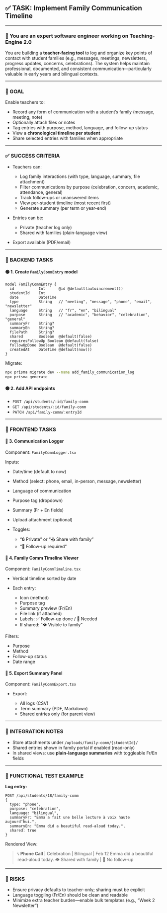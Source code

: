 ## ✅ TASK: Implement Family Communication Timeline

---

### 🧠 You are an expert software engineer working on Teaching-Engine 2.0

You are building a **teacher-facing tool** to log and organize key points of contact with student families (e.g., messages, meetings, newsletters, progress updates, concerns, celebrations). The system helps maintain professional, documented, and consistent communication—particularly valuable in early years and bilingual contexts.

---

### 🔹 GOAL

Enable teachers to:

- Record any form of communication with a student’s family (message, meeting, note)
- Optionally attach files or notes
- Tag entries with purpose, method, language, and follow-up status
- View a **chronological timeline per student**
- Share selected entries with families when appropriate

---

### ✅ SUCCESS CRITERIA

- Teachers can:

  - Log family interactions (with type, language, summary, file attachment)
  - Filter communications by purpose (celebration, concern, academic, attendance, general)
  - Track follow-ups or unanswered items
  - View per-student timeline (most recent first)
  - Generate summary (per term or year-end)

- Entries can be:

  - Private (teacher log only)
  - Shared with families (plain-language view)

- Export available (PDF/email)

---

### 🔧 BACKEND TASKS

#### 🟢 1. Create `FamilyCommEntry` model

```prisma
model FamilyCommEntry {
  id           Int      @id @default(autoincrement())
  studentId    Int
  date         DateTime
  type         String   // "meeting", "message", "phone", "email", "newsletter"
  language     String   // "fr", "en", "bilingual"
  purpose      String   // "academic", "behavior", "celebration", "general"
  summaryFr    String?
  summaryEn    String?
  filePath     String?
  shared       Boolean  @default(false)
  requiresFollowUp Boolean @default(false)
  followUpDone Boolean  @default(false)
  createdAt    DateTime @default(now())
}
```

Migrate:

```bash
npx prisma migrate dev --name add_family_communication_log
npx prisma generate
```

#### 🟢 2. Add API endpoints

- `POST /api/students/:id/family-comm`
- `GET /api/students/:id/family-comm`
- `PATCH /api/family-comm/:entryId`

---

### 🎨 FRONTEND TASKS

#### 🔵 3. Communication Logger

Component: `FamilyCommLogger.tsx`

Inputs:

- Date/time (default to now)
- Method (select: phone, email, in-person, message, newsletter)
- Language of communication
- Purpose tag (dropdown)
- Summary (Fr + En fields)
- Upload attachment (optional)
- Toggles:

  - “🔒 Private” or “📤 Share with family”
  - “🔁 Follow-up required”

#### 🔵 4. Family Comm Timeline Viewer

Component: `FamilyCommTimeline.tsx`

- Vertical timeline sorted by date
- Each entry:

  - Icon (method)
  - Purpose tag
  - Summary preview (Fr/En)
  - File link (if attached)
  - Labels: ✅ Follow-up done / 🔁 Needed
  - If shared: “👁️ Visible to family”

Filters:

- Purpose
- Method
- Follow-up status
- Date range

#### 🔵 5. Export Summary Panel

Component: `FamilyCommExport.tsx`

- Export:

  - All logs (CSV)
  - Term summary (PDF, Markdown)
  - Shared entries only (for parent view)

---

### 🔗 INTEGRATION NOTES

- Store attachments under `/uploads/family-comm/{studentId}/`
- Shared entries shown in family portal if enabled (read-only)
- In shared views: use **plain-language summaries** with toggleable Fr/En fields

---

### 🧪 FUNCTIONAL TEST EXAMPLE

**Log entry:**

```http
POST /api/students/18/family-comm
{
  type: "phone",
  purpose: "celebration",
  language: "bilingual",
  summaryFr: "Emma a fait une belle lecture à voix haute aujourd’hui.",
  summaryEn: "Emma did a beautiful read-aloud today.",
  shared: true
}
```

Rendered View:

> 📞 **Phone Call** | Celebration | Bilingual | Feb 12
> Emma did a beautiful read-aloud today.
> 👁️ Shared with family | 🔁 No follow-up

---

### 🚩 RISKS

- Ensure privacy defaults to teacher-only; sharing must be explicit
- Language toggling (Fr/En) should be clean and readable
- Minimize extra teacher burden—enable bulk templates (e.g., “Week 2 Newsletter”)
